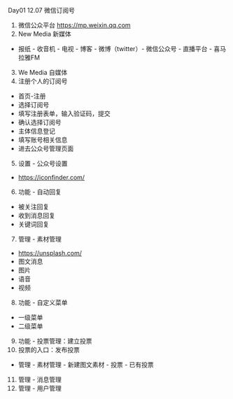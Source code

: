 Day01 12.07 微信订阅号

1. 微信公众平台 https://mp.weixin.qq.com
2. New Media 新媒体
- 报纸 - 收音机 - 电视 - 博客 - 微博（twitter）- 微信公众号 - 直播平台 - 喜马拉雅FM
3. We Media 自媒体
4. 注册个人的订阅号
- 首页-注册
- 选择订阅号
- 填写注册表单，输入验证码，提交
- 确认选择订阅号
- 主体信息登记
- 填写账号相关信息
- 进去公众号管理页面
5. 设置 - 公众号设置
- https://iconfinder.com/
6. 功能 - 自动回复
- 被关注回复
- 收到消息回复
- 关键词回复
7. 管理 - 素材管理
- https://unsplash.com/
- 图文消息
- 图片
- 语音
- 视频
8. 功能 - 自定义菜单
- 一级菜单
- 二级菜单
9. 功能 - 投票管理：建立投票
10. 投票的入口：发布投票
- 管理 - 素材管理 - 新建图文素材 - 投票 - 已有投票
11. 管理 - 消息管理
12. 管理 - 用户管理
